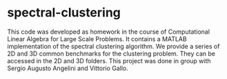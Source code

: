 # spectral-clustering
This code was developed as homework in the course of Computational Linear Algebra for Large Scale Problems. It contains a MATLAB implementation of the spectral clustering algorithm. We provide a series of 2D and 3D common benchmarks for the clustering problem. They can be accessed in the 2D and 3D folders. This project was done in group with Sergio Augusto Angelini and Vittorio Gallo.
